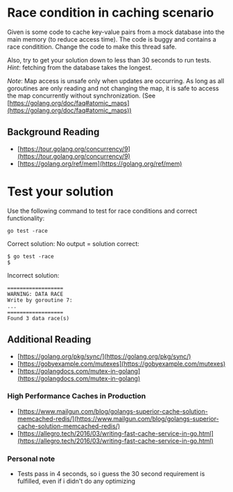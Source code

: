 # Race condition in caching scenario

Given is some code to cache key-value pairs from a mock database into
the main memory (to reduce access time). The code is buggy and
contains a race conditition. Change the code to make this thread safe.

Also, try to get your solution down to less than 30 seconds to run tests.  *Hint*: fetching from the database takes the longest.

*Note*: Map access is unsafe only when updates are occurring. As long as all goroutines are only reading and not changing the map, it is safe to access the map concurrently without synchronization. (See [https://golang.org/doc/faq#atomic_maps](https://golang.org/doc/faq#atomic_maps))

## Background Reading

* [https://tour.golang.org/concurrency/9](https://tour.golang.org/concurrency/9)
* [https://golang.org/ref/mem](https://golang.org/ref/mem)

# Test your solution

Use the following command to test for race conditions and correct functionality:
```
go test -race
```

Correct solution:
No output = solution correct:
```
$ go test -race
$
```

Incorrect solution:
```
==================
WARNING: DATA RACE
Write by goroutine 7:
...
==================
Found 3 data race(s)
```

## Additional Reading

* [https://golang.org/pkg/sync/](https://golang.org/pkg/sync/)
* [https://gobyexample.com/mutexes](https://gobyexample.com/mutexes)
* [https://golangdocs.com/mutex-in-golang](https://golangdocs.com/mutex-in-golang)

### High Performance Caches in Production

* [https://www.mailgun.com/blog/golangs-superior-cache-solution-memcached-redis/](https://www.mailgun.com/blog/golangs-superior-cache-solution-memcached-redis/)
* [https://allegro.tech/2016/03/writing-fast-cache-service-in-go.html](https://allegro.tech/2016/03/writing-fast-cache-service-in-go.html)

### Personal note

* Tests pass in 4 seconds, so i guess the 30 second requirement is fulfilled, even if i didn't do any optimizing 